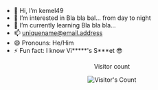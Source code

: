 - 👋 Hi, I’m kemel49
- 👀 I’m interested in Bla bla bal... from day to night
- 🌱 I’m currently learning Bla bla bla...
- 📫 uniquename@email.address
- 😄 Pronouns: He/Him
- ⚡ Fun fact: I know Vi*****'s S***et 😎
<!--I shall always be late-->

<div align="center"> 
  <p>Visitor count</p>
  <img src="https://profile-counter.glitch.me/{USERNAME}/count.svg" alt="Visitor's Count" />
</div>

